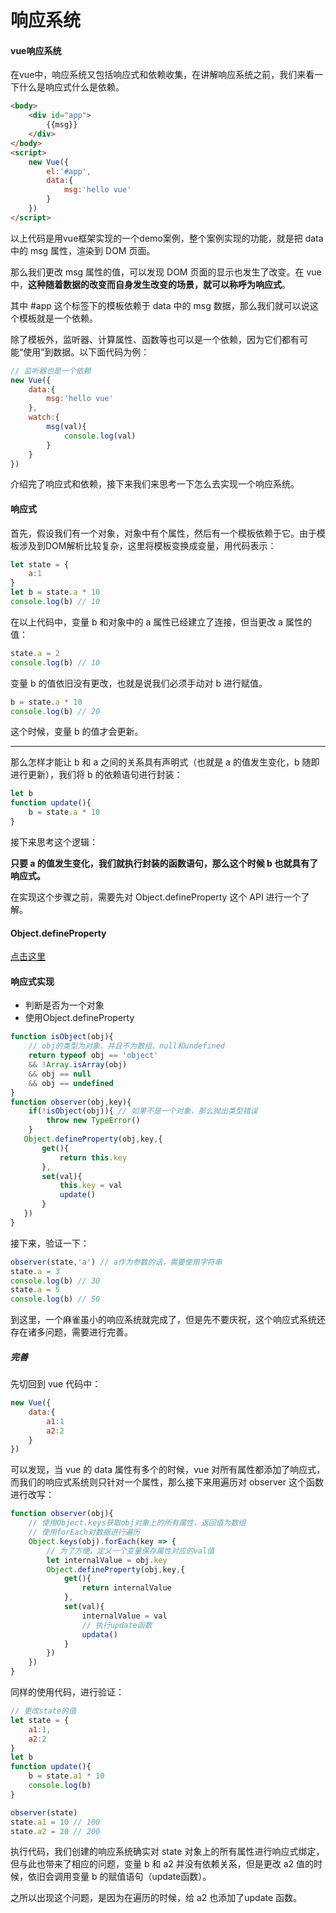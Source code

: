 # 响应系统

#### vue响应系统

在vue中，响应系统又包括响应式和依赖收集，在讲解响应系统之前，我们来看一下什么是响应式什么是依赖。

```html
<body>
    <div id="app">
        {{msg}}
    </div>
</body>
<script>
	new Vue({
        el:'#app',
        data:{
            msg:'hello vue'
        }
    })
</script>
```

以上代码是用vue框架实现的一个demo案例，整个案例实现的功能，就是把 data 中的 msg 属性，渲染到 DOM 页面。

那么我们更改 msg 属性的值，可以发现 DOM 页面的显示也发生了改变。在 vue 中，**这种随着数据的改变而自身发生改变的场景，就可以称呼为响应式**。

其中 #app 这个标签下的模板依赖于 data 中的 msg 数据，那么我们就可以说这个模板就是一个依赖。

除了模板外，监听器、计算属性、函数等也可以是一个依赖，因为它们都有可能“使用”到数据。以下面代码为例：

```javascript
// 监听器也是一个依赖
new Vue({
    data:{
        msg:'hello vue'
    },
    watch:{
        msg(val){
    		console.log(val)
		}
    }
})
```

介绍完了响应式和依赖，接下来我们来思考一下怎么去实现一个响应系统。

#### 响应式

首先，假设我们有一个对象，对象中有个属性，然后有一个模板依赖于它。由于模板涉及到DOM解析比较复杂，这里将模板变换成变量，用代码表示：

```javascript
let state = {
    a:1
}
let b = state.a * 10
console.log(b) // 10
```

在以上代码中，变量 b 和对象中的 a 属性已经建立了连接，但当更改 a 属性的值：

```javascript
state.a = 2
console.log(b) // 10
```

变量 b 的值依旧没有更改，也就是说我们必须手动对 b 进行赋值。

```javascript
b = state.a * 10
console.log(b) // 20
```

这个时候，变量 b 的值才会更新。

---

那么怎样才能让 b 和 a 之间的关系具有声明式（也就是 a 的值发生变化，b 随即进行更新），我们将 b 的依赖语句进行封装：

```javascript
let b
function update(){
    b = state.a * 10
}
```

接下来思考这个逻辑：

**只要 a 的值发生变化，我们就执行封装的函数语句，那么这个时候 b 也就具有了响应式。**

在实现这个步骤之前，需要先对 Object.defineProperty 这个 API 进行一个了解。

#### Object.defineProperty

[点击这里](/04-JavaScript篇/01-原生/原理系列/04-对象.md)

#### 响应式实现

- 判断是否为一个对象
- 使用Object.defineProperty

```javascript
function isObject(obj){
    // obj的类型为对象，并且不为数组、null和undefined
    return typeof obj == 'object'
    && !Array.isArray(obj)
    && obj == null
    && obj == undefined
}
function observer(obj,key){
    if(!isObject(obj)){ // 如果不是一个对象，那么抛出类型错误
        throw new TypeError()
    }
   Object.defineProperty(obj,key,{
       get(){
           return this.key
       },
       set(val){
           this.key = val
           update()
       }
   })
}
```

接下来，验证一下：

```javascript
observer(state,'a') // a作为参数的话，需要使用字符串
state.a = 3
console.log(b) // 30
state.a = 5
console.log(b) // 50
```

到这里，一个麻雀虽小的响应系统就完成了，但是先不要庆祝，这个响应式系统还存在诸多问题，需要进行完善。

##### 完善

先切回到 vue 代码中：

```javascript
new Vue({
    data:{
        a1:1
        a2:2
    }
})
```

可以发现，当 vue 的 data 属性有多个的时候，vue 对所有属性都添加了响应式，而我们的响应式系统则只针对一个属性，那么接下来用遍历对 observer 这个函数进行改写：

```javascript
function observer(obj){
    // 使用Object.keys获取obj对象上的所有属性，返回值为数组
    // 使用forEach对数据进行遍历
    Object.keys(obj).forEach(key => {
        // 为了方便，定义一个变量保存属性对应的val值
        let internalValue = obj.key
        Object.defineProperty(obj,key,{
            get(){
                return internalValue
            },
            set(val){
                internalValue = val
                // 执行update函数
                updata()
            }
        })
    })
}
```

同样的使用代码，进行验证：

```javascript
// 更改state的值
let state = {
    a1:1,
    a2:2
}
let b
function update(){
    b = state.a1 * 10
    console.log(b)
}

observer(state)
state.a1 = 10 // 100
state.a2 = 20 // 200
```

执行代码，我们创建的响应系统确实对 state 对象上的所有属性进行响应式绑定，但与此也带来了相应的问题，变量 b 和 a2 并没有依赖关系，但是更改 a2 值的时候，依旧会调用变量 b 的赋值语句（update函数）。

之所以出现这个问题，是因为在遍历的时候，给 a2 也添加了update 函数。